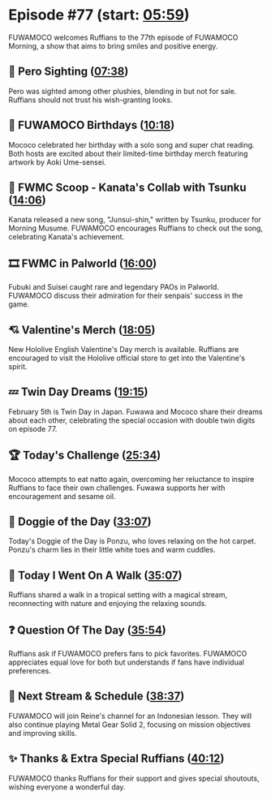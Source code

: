 # Episode #77 (start: [05:59](https://youtu.be/gunjt6dWp_Y?t=05m59s))

FUWAMOCO welcomes Ruffians to the 77th episode of FUWAMOCO Morning, a show that aims to bring smiles and positive energy.

## 👀 Pero Sighting ([07:38](https://youtu.be/gunjt6dWp_Y?t=07m38s))

Pero was sighted among other plushies, blending in but not for sale. Ruffians should not trust his wish-granting looks.

## 🎂 FUWAMOCO Birthdays ([10:18](https://youtu.be/gunjt6dWp_Y?t=10m18s))

Mococo celebrated her birthday with a solo song and super chat reading. Both hosts are excited about their limited-time birthday merch featuring artwork by Aoki Ume-sensei.

## 🔎 FWMC Scoop - Kanata's Collab with Tsunku ([14:06](https://youtu.be/gunjt6dWp_Y?t=14m06s))

Kanata released a new song, "Junsui-shin," written by Tsunku, producer for Morning Musume. FUWAMOCO encourages Ruffians to check out the song, celebrating Kanata's achievement.

## 🎞️ FWMC in Palworld ([16:00](https://youtu.be/gunjt6dWp_Y?t=16m00s))

Fubuki and Suisei caught rare and legendary PAOs in Palworld. FUWAMOCO discuss their admiration for their senpais' success in the game.

## 💘 Valentine's Merch ([18:05](https://youtu.be/gunjt6dWp_Y?t=18m05s))

New Hololive English Valentine's Day merch is available. Ruffians are encouraged to visit the Hololive official store to get into the Valentine's spirit.

## 💤 Twin Day Dreams ([19:15](https://youtu.be/gunjt6dWp_Y?t=19m15s))

February 5th is Twin Day in Japan. Fuwawa and Mococo share their dreams about each other, celebrating the special occasion with double twin digits on episode 77.

## 🏆 Today's Challenge ([25:34](https://youtu.be/gunjt6dWp_Y?t=25m34s))

Mococo attempts to eat natto again, overcoming her reluctance to inspire Ruffians to face their own challenges. Fuwawa supports her with encouragement and sesame oil.

## 🐶 Doggie of the Day ([33:07](https://youtu.be/gunjt6dWp_Y?t=33m07s))

Today's Doggie of the Day is Ponzu, who loves relaxing on the hot carpet. Ponzu's charm lies in their little white toes and warm cuddles.

## 🚶 Today I Went On A Walk ([35:07](https://youtu.be/gunjt6dWp_Y?t=35m07s))

Ruffians shared a walk in a tropical setting with a magical stream, reconnecting with nature and enjoying the relaxing sounds.

## ❓ Question Of The Day ([35:54](https://youtu.be/gunjt6dWp_Y?t=35m54s))

Ruffians ask if FUWAMOCO prefers fans to pick favorites. FUWAMOCO appreciates equal love for both but understands if fans have individual preferences.

## 📅 Next Stream & Schedule ([38:37](https://youtu.be/gunjt6dWp_Y?t=38m37s))

FUWAMOCO will join Reine's channel for an Indonesian lesson. They will also continue playing Metal Gear Solid 2, focusing on mission objectives and improving skills.

## ✨ Thanks & Extra Special Ruffians ([40:12](https://youtu.be/gunjt6dWp_Y?t=40m12s))

FUWAMOCO thanks Ruffians for their support and gives special shoutouts, wishing everyone a wonderful day.
